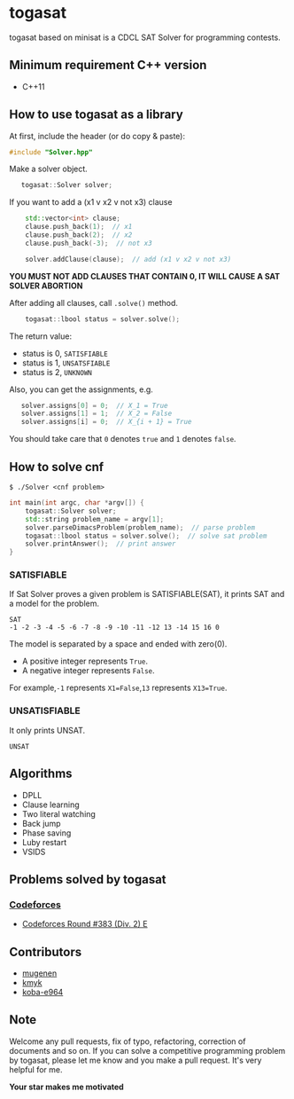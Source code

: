 # togasat

togasat based on minisat is a CDCL SAT Solver for programming contests.

## Minimum requirement C++ version
- C++11

## How to use togasat as a library

At first, include the header (or do copy & paste):

``` c++
#include "Solver.hpp"
```

Make a solver object.

``` c++
   togasat::Solver solver;
```

If you want to add a (x1 v x2 v not x3) clause

``` c++
    std::vector<int> clause;
    clause.push_back(1);  // x1
    clause.push_back(2);  // x2
    clause.push_back(-3);  // not x3

    solver.addClause(clause);  // add (x1 v x2 v not x3)
```
**YOU MUST NOT ADD CLAUSES THAT CONTAIN 0, IT WILL CAUSE A SAT SOLVER ABORTION**

After adding all clauses, call `.solve()` method.

``` c++
    togasat::lbool status = solver.solve();
```

The return value:

-   status is 0, `SATISFIABLE`
-   status is 1, `UNSATSFIABLE`
-   status is 2, `UNKNOWN`

Also, you can get the assignments, e.g.

``` c++
   solver.assigns[0] = 0;  // X_1 = True
   solver.assigns[1] = 1;  // X_2 = False
   solver.assigns[i] = 0;  // X_{i + 1} = True
```

You should take care that `0` denotes `true` and `1` denotes `false`.

## How to solve cnf

```
$ ./Solver <cnf problem>
```


``` c++
int main(int argc, char *argv[]) {
    togasat::Solver solver;
    std::string problem_name = argv[1];
    solver.parseDimacsProblem(problem_name);  // parse problem
    togasat::lbool status = solver.solve();  // solve sat problem
    solver.printAnswer();  // print answer
}
```

### SATISFIABLE

If Sat Solver proves a given problem is SATISFIABLE(SAT), it prints SAT and a model for the problem.

```
SAT
-1 -2 -3 -4 -5 -6 -7 -8 -9 -10 -11 -12 13 -14 15 16 0
```

The model is separated by a space and ended with zero(0).

-   A positive integer represents `True`.
-   A negative integer represents `False`.

For example,`-1` represents `X1=False`,`13` represents `X13=True`.

### UNSATISFIABLE

It only prints UNSAT.

```
UNSAT
```

## Algorithms

-   DPLL
-   Clause learning
-   Two literal watching
-   Back jump
-   Phase saving
-   Luby restart
-   VSIDS

## Problems solved by togasat
### [Codeforces](http://codeforces.com)
- [Codeforces Round #383 (Div. 2) E](http://codeforces.com/contest/742/submission/22846987)

## Contributors
- [mugenen](https://github.com/mugenen)
- [kmyk](https://github.com/kmyk)
- [koba-e964](https://github.com/koba-e964)

## Note
Welcome any pull requests, fix of typo, refactoring, correction of documents and so on.
If you can solve a competitive programming problem by togasat, please let me know and you make a pull request.
It's very helpful for me.

**Your star makes me motivated**
